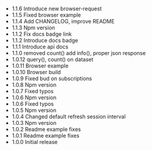 * 1.1.6  Introduce new browser-request
* 1.1.5  Fixed browser example
* 1.1.4  Add CHANGELOG, improve README
* 1.1.3  Npm version
* 1.1.2  Fix docs badge link
* 1.1.2  Introduce docs badge
* 1.1.1  Introduce api docs
* 1.1.0  removed count() add info(), proper json response
* 1.0.12 query(), count() on dataset
* 1.0.11 Browser example
* 1.0.10 Browser build
* 1.0.9  Fixed bud on subscriptions
* 1.0.8  Npm version
* 1.0.7  Fixed typos
* 1.0.6  Npm version
* 1.0.6  Fixed typos
* 1.0.5  Npm version
* 1.0.4  Changed default refresh session interval
* 1.0.3  Npm version
* 1.0.2  Readme example fixes
* 1.0.1  Readme example fixes
* 1.0.0  Initial release
